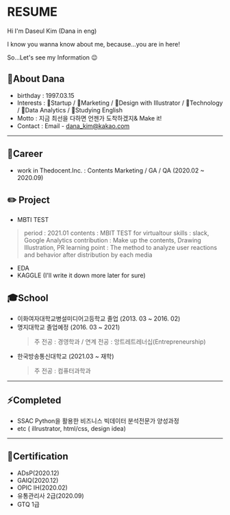 # RESUME

Hi I'm Daseul Kim (Dana in eng)

I know you wanna know about me, because...you are in here!

So...Let's see my Information 😉 

## 👋About Dana
- birthday : 1997.03.15
- Interests :
:hatching_chick:Startup / :mag_right:Marketing / :balloon:Design with Illustrator /
:iphone:Technology / :file_folder:Data Analytics / :ledger:Studying English
- Motto : 지금 최선을 다하면 언젠가 도착하겠지& Make it!
- Contact : Email - dana_kim@kakao.com
---
## 👯Career
- work in Thedocent.Inc. : Contents Marketing / GA / QA (2020.02 ~ 2020.09)

## ✏️ Project
- MBTI TEST
> period : 2021.01
> contents : MBIT TEST for virtualtour
> skills : slack, Google Analytics
> contribution : Make up the contents, Drawing Illustration, PR
> learning point : The method to analyze user reactions and behavior after distribution by each media
- EDA
- KAGGLE
(I'll write it down more later for sure)


## 🎓School
- 이화여자대학교병설미디어고등학교 졸업 (2013. 03 ~ 2016. 02)
- 명지대학교  졸업예정  (2016. 03 ~ 2021)
  > 주 전공 : 경영학과  / 연계  전공 : 앙트레트레너십(Entrepreneurship)
- 한국방송통신대학교 (2021.03 ~ 재학)
  > 주 전공 : 컴퓨터과학과
---
## ⚡Completed
- SSAC Python을 활용한 비즈니스 빅데이터 분석전문가 양성과정
- etc ( illrustrator, html/css, design idea)

---
## 🌱Certification
- ADsP(2020.12)
- GAIQ(2020.12)
- OPIC IH(2020.02)
- 유통관리사 2급(2020.09)
- GTQ 1급

